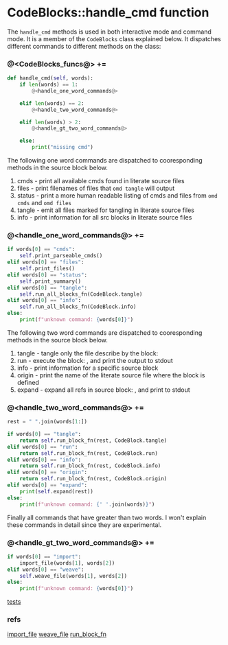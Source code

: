 # CodeBlocks::handle_cmd function

The `handle_cmd` methods is used in both interactive mode and command mode. It is a member of the `CodeBlocks` class explained below. It dispatches different commands to different methods on the class:

### @<CodeBlocks_funcs@> +=

```python {name=CodeBlocks_funcs}
def handle_cmd(self, words):
    if len(words) == 1:
        @<handle_one_word_commands@>

    elif len(words) == 2:
        @<handle_two_word_commands@>

    elif len(words) > 2:
        @<handle_gt_two_word_commands@>

    else:
        print("missing cmd")
```

The following one word commands are dispatched to cooresponding methods in the source block below.

1. cmds - print all available cmds found in literate source files
1. files - print filenames of files that `omd tangle` will output
1. status - print a more human readable listing of cmds and files from `omd cmds` and `omd files`
1. tangle - emit all files marked for tangling in literate source files
1. info - print information for all src blocks in literate source files

### @<handle_one_word_commands@> +=

```python {name=handle_one_word_commands}
if words[0] == "cmds":
    self.print_parseable_cmds()
elif words[0] == "files":
    self.print_files()
elif words[0] == "status":
    self.print_summary()
elif words[0] == "tangle":
    self.run_all_blocks_fn(CodeBlock.tangle)
elif words[0] == "info":
    self.run_all_blocks_fn(CodeBlock.info)
else:
    print(f"unknown command: {words[0]}")
```

The following two word commands are dispatched to cooresponding methods in the source block below.

1. tangle <name> - tangle only the file describe by the block: <name>
1. run <name> - execute the block: <name>, and print the output to stdout
1. info <name> - print information for a specific source block
1. origin <name> - print the name of the literate source file where the block <name> is defined
1. expand <name> - expand all refs in source block: <name>, and print to stdout

### @<handle_two_word_commands@> +=

```python {name=handle_two_word_commands}
rest = " ".join(words[1:])

if words[0] == "tangle":
    return self.run_block_fn(rest, CodeBlock.tangle)
elif words[0] == "run":
    return self.run_block_fn(rest, CodeBlock.run)
elif words[0] == "info":
    return self.run_block_fn(rest, CodeBlock.info)
elif words[0] == "origin":
    return self.run_block_fn(rest, CodeBlock.origin)
elif words[0] == "expand":
    print(self.expand(rest))
else:
    print(f"unknown command: {' '.join(words)}")
```

Finally all commands that have greater than two words. I won't explain these commands in detail since they are experimental.

### @<handle_gt_two_word_commands@> +=

```python {name=handle_gt_two_word_commands}
if words[0] == "import":
    import_file(words[1], words[2])
elif words[0] == "weave":
    self.weave_file(words[1], words[2])
else:
    print(f"unknown command: {words[0]}")
```

[tests](handle_cmd_tests.o.md)

### refs
[import_file](experimental_features.o.md)
[weave_file](experimental_features.o.md)
[run_block_fn](f_run_block_fn.o.md)
